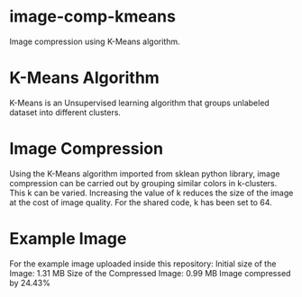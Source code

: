 # image-comp-kmeans
Image compression using K-Means algorithm.

# K-Means Algorithm
K-Means is an Unsupervised learning algorithm that groups unlabeled dataset into different clusters.

# Image Compression
Using the K-Means algorithm imported from sklean python library, image compression can be carried out by grouping similar colors in k-clusters. This k can be varied. Increasing the value of k reduces the size of the image at the cost of image quality. For the shared code, k has been set to 64.

# Example Image
For the example image uploaded inside this repository:
Initial size of the Image: 1.31 MB
Size of the Compressed Image: 0.99 MB
Image compressed by 24.43%
